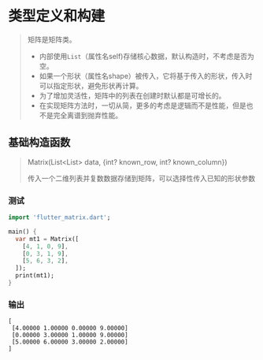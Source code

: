 # 类型定义和构建

> 矩阵是矩阵类。
> - 内部使用`List`（属性名self)存储核心数据，默认构造时，不考虑是否为空。
> - 如果一个形状（属性名shape）被传入，它将基于传入的形状，传入时可以指定形状，避免形状再计算。
> - 为了增加灵活性，矩阵中的列表在创建时默认都是可增长的。
> - 在实现矩阵方法时，一切从简，更多的考虑是逻辑而不是性能，但是也不是完全离谱到抛弃性能。

## 基础构造函数
> Matrix(List<List<num>> data, {int? known_row, int? known_column})
>   
> 传入一个二维列表并复数数据存储到矩阵，可以选择性传入已知的形状参数

### 测试
```dart
import 'flutter_matrix.dart';

main() {
  var mt1 = Matrix([
    [4, 1, 0, 9],
    [0, 3, 1, 9],
    [5, 6, 3, 2],
  ]);
  print(mt1);
}
```

### 输出
```text
[
 [4.00000 1.00000 0.00000 9.00000]
 [0.00000 3.00000 1.00000 9.00000]
 [5.00000 6.00000 3.00000 2.00000]
]
```



